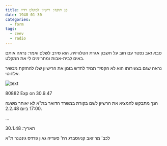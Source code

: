 ```yaml
---
title: פג תוקף: רישיון למקלט רדיו
date: 1948-01-30
categories:
  - form
tags:
  - zeev
  - radio
---
```


סבא זאב נפטר עם חוב על חשבון אגרת הטלוויזיה.
הוא סירב לשלם ואמר: נראה אותם באים לבית-אבות ומחרימים לי את המקלט.

נראה שגם בצעירותו הוא לא הקפיד תמיד לחדש בזמן
את הרישיון שלו להחזקת מכשיר אלחוטי.

![text](/pupko-papers/assets/images/1948-01-30-radio-licence.jpg)

80882 Exp on 30.9.47


הנך מתבקש להמציא את הרשיון לשם בקורת במשרד הדואר בת"א לא יאוחר משעה 17:00
ביום 2.2.48.

...

תאריך: 30.1.48

לכב'
מר זאב קניגסברג רח' סעדיה גאון פרדס גינטנר ת"א
